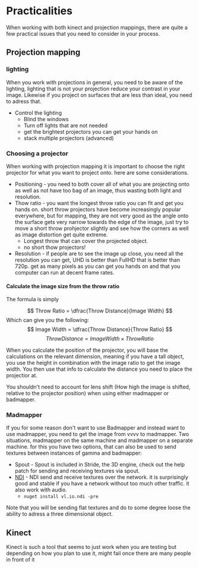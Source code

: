 # Practicalities
When working with both kinect and projection mappings, there are quite a few practical issues that you need to consider in your process.

## Projection mapping

### lighting
When you work with projections in general, you need to be aware of the lighting, lighting that is not your projection reduce your contrast in your image. Likewise if you project on surfaces that are less than ideal, you need to adress that.
- Control the lighting
    - Blind the windows
    - Turn off lights that are not needed
    - get the brightest projectors you can get your hands on
    - stack multiple projectors (advanced)

### Choosing a projector
When working with projection mapping it is important to choose the right projector for what you want to project onto. here are some considerations.

- Positioning -  you need to both cover all of what you are projecting onto as well as not have too bag of an image, thus wasting both light and resolution.
- Thow ratio - you want the longest throw ratio you can fit and get you hands on. short throw projectors have become increasingly popular everywhere, but for mapping, they are not very good as the angle onto the surface gets very narrow towards the edge of the image, just try to move a short throw prohjector slightly and see how the corners as well as image distortion get quite extreme.
    - Longest throw that can cover the projected object.
    - no short thow projectors!
- Resolution - if people are to see the image up close, you need all the resolution you can get, UHD is better than FullHD that is better than 720p. get as many pixels as you can get you hands on and that you computer can run at decent frame rates.

#### Calculate the image size from the throw ratio
The formula is simply

$$ Throw Ratio = \dfrac{Throw Distance}{Image Width} $$
Which can give you the following:
$$ Image Width = \dfrac{Throw Distance}{Throw Ratio} $$
$$ Throw Distance = Image Width \times Throw Ratio$$

When you calculate the position of the projector, you will base the calculations on the relevant dimension, meaning if you have a tall object, you use the height in combination with the image ratio to get the image width. You then use that info to calculate the distance you need to place the projectior at.

You shouldn't need to account for lens shift (How high the image is shifted, relative to the projector position) when using either madmapper or badmapper.

### Madmapper
If you for some reason don't want to use Badmapper and instead want to use madmapper, you need to get the image from vvvv to madmapper. Two situations, madmapper on the same machine and madmapper on a separate machine. for this you have two options, that can also be used to send textures between instances of gamma and badmapper:

- Spout - Spout is included in Stride, the 3D engine, check out the help patch for sending and receiving textures via spout.
- [NDI](https://www.nuget.org/packages/VL.IO.NDI) - NDI send and receive textures over the network. it is surprisingly good and stable if you have a network without too much other traffic. it also work with audio.
    - `nuget install vl.io.ndi -pre`

Note that you will be sending flat textures and do to some degree loose the ability to adress a three dimensional object.

## Kinect
Kinect is such a tool that seems to just work when you are testing but depending on how you plan to use it, might fail once there are many people in front of it